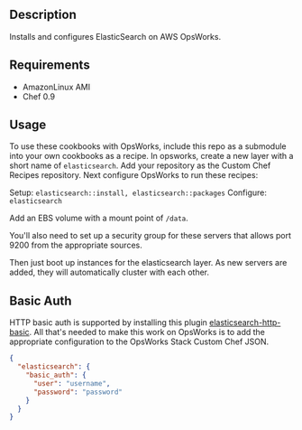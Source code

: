 Description
-----------

Installs and configures ElasticSearch on AWS OpsWorks.

Requirements
------------

* AmazonLinux AMI
* Chef 0.9

Usage
-----

To use these cookbooks with OpsWorks, include this repo as a submodule into your own cookbooks as a recipe.
In opsworks, create a new layer with a short name of `elasticsearch`. Add your repository as the Custom Chef Recipes repository.
Next configure OpsWorks to run these recipes:

Setup: `elasticsearch::install, elasticsearch::packages`
Configure: `elasticsearch`

Add an EBS volume with a mount point of `/data`.

You'll also need to set up a security group for these servers that allows port 9200 from the appropriate sources.

Then just boot up instances for the elasticsearch layer. As new servers are added, they will automatically cluster with each other.

Basic Auth
----------
HTTP basic auth is supported by installing this plugin [elasticsearch-http-basic](https://github.com/Asquera/elasticsearch-http-basic).
All that's needed to make this work on OpsWorks is to add the appropriate configuration to the OpsWorks Stack Custom Chef JSON.

```json
{
  "elasticsearch": {
    "basic_auth": {
      "user": "username",
      "password": "password"
    }
  }
}
```
